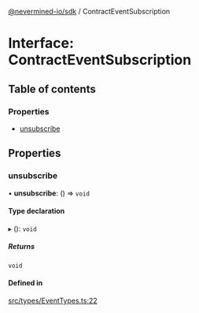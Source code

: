 [@nevermined-io/sdk](../code-reference.md) / ContractEventSubscription

# Interface: ContractEventSubscription

## Table of contents

### Properties

- [unsubscribe](ContractEventSubscription.md#unsubscribe)

## Properties

### unsubscribe

• **unsubscribe**: () => `void`

#### Type declaration

▸ (): `void`

##### Returns

`void`

#### Defined in

[src/types/EventTypes.ts:22](https://github.com/nevermined-io/sdk-js/blob/4d0a0baa5afc98578a0eec8d32b14e61f501c376/src/types/EventTypes.ts#L22)
